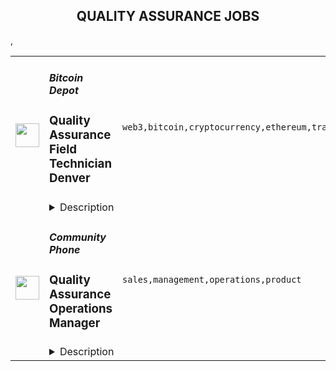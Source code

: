 <div align="center"><h2>QUALITY ASSURANCE JOBS</h2></div><table><tr>
                <td width="100" height="100" rowspan="2">
                    <img src="https://remoteok.com/assets/img/jobs/66daf9d04624b2472d832c96e13e6af51667632554.peg" width="38px" height="auto">
                </td>
                <td width="300">
                    <h5>Bitcoin Depot</h5>
                    <h3>Quality Assurance Field Technician Denver</h3>
                </td>
                <td width="300">
                    <code>web3,bitcoin,cryptocurrency,ethereum,training,testing,management,operations,operational,marketing</code>
                </td>
                <td width="200">
                <text>4 days ago</text>
                </td>
                <td width="100" rowspan="2">
                <a href="https://remoteOK.com/remote-jobs/remote-quality-assurance-field-technician-denver-bitcoin-depot-144042" align="right" target="_blank">Apply</a>
                </td>
            </tr>
            <tr>
                <td colspan="3">
                <details><summary>Description</summary>
                <p><strong>Bitcoin Depot</strong><span style="font-weight:400;"> is seeking a <strong>Quality Assurance Field Technician</strong></span><span style="font-weight:400;"><strong> </strong>that will be responsible for routine inspections and testing of products to ensure standards are met for our BTMs. The ideal candidate will be located in our near Texas and very detailed oriented. The role requires up to 95% travel. </span></p>
<p><span style="font-weight:400;">Bitcoin Depot is one of the largest multi-cryptocurrency ATM Networks in the world offering users the ability to buy and sell Bitcoin, Litecoin, and Ethereum instantly at thousands of locations. Our mission is to provide the most secure, convenient, and fastest cryptocurrency transaction. Our vision is to bring cryptocurrency market to the masses. </span></p>
<p><span style="font-weight:400;">We are proud to be an Atlanta Journal-Constitution Top Work Place for 2021.</span></p>
<p><strong>Responsibilities</strong></p>
<ul>
<li> Preparing and implementing quality assurance policies and procedures.</li>
<li>Plan, perform, and oversee routine inspections and testing of products to ensure standards are met for our BTMs.</li>
<li>Commissioning and preparation of BTMs for installation.</li>
<li>Physical installation of BTMs at approved and qualified sites.</li>
<li>Installation of related signage and marketing materials at site.</li>
<li>Ongoing maintenance of ATMs including servicing, preventative maintenance, and replenishment of BTM supplies in accordance to established company guidelines.</li>
<li>Travel up to 95% to perform servicing, installations and repairs.</li>
<li>Training customers and third party vendors telephonically and in-person.</li>
<li>Conducting and collecting accurate merchant and internal information at sites as needed.</li>
<li>Creating training materials and operating manuals.</li>
<li>Documenting quality assurance activities and creating operational and technical reports on an ongoing basis.</li>
<li>Responsible for reporting all problem resolutions to the operations team and the operations manager.</li>
<li>Be able to assist other departments within the company with different items as needed.</li>
</ul>
<p><strong>Qualifications</strong></p>
<ul>
<li>Beginner knowledge of Bitcoin and Blockchain is preferred.</li>
<li>3 years of experience within the ATM or BTM industry is required.</li>
<li>Must possess people skills and a personal style that will establish credibility with internal and external customers alike.</li>
<li>Follow procedures and have a structured approach to problem-solving</li>
<li>Excellent communication skills, both verbally and written.</li>
<li>Organization, Routing, and Planning skills.</li>
</ul>
<p><strong>Physical Requirements </strong></p>
<ul>
<li>This role requires bending, carrying, climbing, driving, lifting, pushing, pulling, reaching, sitting, standing and walking.</li>
<li>You must be able to lift a minimum of 50 lbs.</li>
</ul>
<div class="p-rich_text_section"><strong>Benefits</strong></div>
<ul class="p-rich_text_list p-rich_text_list__bullet">
<li>Competitive Salary</li>
<li>Generous PTO</li>
<li>Health benefits offered with a company contribution towards premiums</li>
<li>Wellness benefits </li>
<li>401K Matching </li>
<li>Revenue Sharing Plan </li>
<li>Casual dress environment when in office</li>
<li>Monthly company celebrations</li>
<li>Advancement opportunities based on results</li>
<li>Weekly catered lunches </li>
<li>Premium coffee and tea provided by Buckhead Beans </li>
</ul>
<p> </p>
<p>We are an Equal Opportunity Employer that does not discriminate on the basis of actual or perceived race, creed, color, religion, alienage or national origin, ancestry, citizenship status, age, disability or handicap, sex, marital status, veteran status, sexual orientation, genetic information, arrest record, or any other characteristic protected by applicable federal, state or local laws. Our management team is dedicated to this policy with respect to recruitment, hiring, placement, promotion, transfer, training, compensation, benefits, employee activities, and general treatment during employment.</p>
<p> </p><p><figure><iframe style="width:500px;height:281px;" src="//youtube.com/embed/VuS6XCo53DU" frameborder="0" allowfullscreen=""></iframe></figure></p><br/><br/>Please mention the word **GLITTER** and tag RMy4yMzUuMjMwLjE1Mg== when applying to show you read the job post completely (#RMy4yMzUuMjMwLjE1Mg==). This is a beta feature to avoid spam applicants. Companies can search these words to find applicants that read this and see they're human.
                </details>
                </td>
            </tr>,<tr>
                <td width="100" height="100" rowspan="2">
                    <img src="https://remotive.com/job/1405937/logo" width="38px" height="auto">
                </td>
                <td width="300">
                    <h5>Community Phone</h5>
                    <h3>Quality Assurance Operations Manager</h3>
                </td>
                <td width="300">
                    <code>sales,management,operations,product</code>
                </td>
                <td width="200">
                <text>18 days ago</text>
                </td>
                <td width="100" rowspan="2">
                <a href="https://remotive.com/remote-jobs/qa/quality-assurance-operations-manager-1405937" align="right" target="_blank">Apply</a>
                </td>
            </tr>
            <tr>
                <td colspan="3">
                <details><summary>Description</summary>
                <p style="line-height: calc(var(--lineHeightNormal) * 1em); padding: 0px; color: #373e4d; min-height: 1.5em;"><span style="font-weight: bolder;">Note:</span> This is a startup. We're growing 500%/year and our main challenge right now is ensuring that every sales call meets our high standards of excellence. We measure pitching and listening skills, rapport-building skills, accurate data entry into our CRM and billing systems, and more. We want to hire someone who has done this before, or has significant experience doing something similar. If you have never worked at a startup, this may not be a good fit. It's fast-paced, and we're building everything from scratch.</p>
<p style="line-height: calc(var(--lineHeightNormal) * 1em); padding: 0px; color: #373e4d; min-height: 1.5em;"> </p>
<p> </p>
<div class="h1" style="margin-top: var(--spacingSmall); line-height: calc(var(--lineHeightTitle) * 1em); padding: 0px; font-weight: var(--fontWeightMediumBold); color: #373e4d;"><span style="font-weight: bolder;">About You</span></div>
<p><span style="font-weight: bolder;"> </span></p>
<p style="line-height: calc(var(--lineHeightNormal) * 1em); margin-top: var(--spacingXsmall); padding: 0px; color: #373e4d; min-height: 1.5em;">You know sales and you know systems. You cannot stand for anything less than high-quality customer interactions. You know how to measure, and create systems that help you continually take yourself out of the process, and put those evolving pieces into the system. You are a builder at your core, and love a complex challenge with lots of moving pieces.</p>
<p> </p>
<div class="h1" style="margin-top: var(--spacingSmall); line-height: calc(var(--lineHeightTitle) * 1em); padding: 0px; font-weight: var(--fontWeightMediumBold); color: #373e4d;"><span style="font-weight: bolder;">What You’ll Do (Before You Build Your Team)</span></div>
<p><span style="font-weight: bolder;"> </span></p>
<p style="line-height: calc(var(--lineHeightNormal) * 1em); margin-top: var(--spacingXsmall); padding: 0px; color: #373e4d; min-height: 1.5em;"><span style="font-weight: bolder;">Monitor</span> inbound &amp; outbound calls &amp; chats, and evaluate agents' performance on quality of service; create reports using the (evolving) quality score for every rep, as well as highlighting potential areas for improvement</p>
<p style="line-height: calc(var(--lineHeightNormal) * 1em); margin-top: var(--spacingXsmall); padding: 0px; color: #373e4d; min-height: 1.5em;"><span style="font-weight: bolder;">Monitor</span> calls and chats, and own the associated CRM &amp; Billing System hygiene, and overall data quality related to sales</p>
<p style="line-height: calc(var(--lineHeightNormal) * 1em); margin-top: var(--spacingXsmall); padding: 0px; color: #373e4d; min-height: 1.5em;"><span style="font-weight: bolder;">Provide</span> actionable insight (to management, and reps) on what impacts sales and what impacts churn</p>
<p style="line-height: calc(var(--lineHeightNormal) * 1em); margin-top: var(--spacingXsmall); padding: 0px; color: #373e4d; min-height: 1.5em;"><span style="font-weight: bolder;">Conduct</span> at least one one-hour, live, 1-1, coaching &amp; shadowing sessions per week with each rep, to improve the performance of reps, and deliver feedback and training</p>
<p style="line-height: calc(var(--lineHeightNormal) * 1em); margin-top: var(--spacingXsmall); padding: 0px; color: #373e4d; min-height: 1.5em;"><span style="font-weight: bolder;">Train</span> new reps on the product, pricing, script, and systems</p>
<p style="line-height: calc(var(--lineHeightNormal) * 1em); margin-top: var(--spacingXsmall); padding: 0px; color: #373e4d; min-height: 1.5em;"><span style="font-weight: bolder;">Track</span> performance on a team and individual level</p>
<img src="https://remotive.com/job/track/1405937/blank.gif?source=public_api" alt=""/>
                </details>
                </td>
            </tr></table>